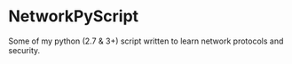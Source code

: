 # NetworkPyScript
Some of my python (2.7 &amp; 3+) script written to learn network protocols and security.
